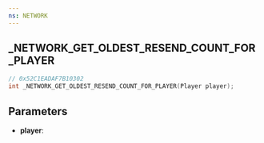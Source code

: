 ```yaml
---
ns: NETWORK
---
```

## _NETWORK_GET_OLDEST_RESEND_COUNT_FOR_PLAYER

```c
// 0x52C1EADAF7B10302
int _NETWORK_GET_OLDEST_RESEND_COUNT_FOR_PLAYER(Player player);
```

## Parameters
* **player**:
